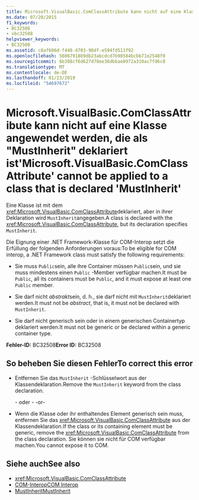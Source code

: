 ```yaml
---
title: Microsoft.VisualBasic.ComClassAttribute kann nicht auf eine Klasse angewendet werden, die als "MustInherit" deklariert ist
ms.date: 07/20/2015
f1_keywords:
- BC32508
- vbc32508
helpviewer_keywords:
- BC32508
ms.assetid: c8af606d-f448-4703-98df-e594fd511f92
ms.openlocfilehash: 56067918b9db23abcdcd7b98584bcbb71e2548f0
ms.sourcegitcommit: 6b308cf6d627d78ee36dbbae8972a310ac7fd6c8
ms.translationtype: MT
ms.contentlocale: de-DE
ms.lasthandoff: 01/23/2019
ms.locfileid: "54697672"
---
```

# <a name="microsoftvisualbasiccomclassattribute-cannot-be-applied-to-a-class-that-is-declared-mustinherit"></a><span data-ttu-id="d2856-102">Microsoft.VisualBasic.ComClassAttribute kann nicht auf eine Klasse angewendet werden, die als "MustInherit" deklariert ist</span><span class="sxs-lookup"><span data-stu-id="d2856-102">'Microsoft.VisualBasic.ComClassAttribute' cannot be applied to a class that is declared 'MustInherit'</span></span>
<span data-ttu-id="d2856-103">Eine Klasse ist mit dem <xref:Microsoft.VisualBasic.ComClassAttribute>deklariert, aber in ihrer Deklaration wird `MustInherit`angegeben.</span><span class="sxs-lookup"><span data-stu-id="d2856-103">A class is declared with the <xref:Microsoft.VisualBasic.ComClassAttribute>, but its declaration specifies `MustInherit`.</span></span>  
  
 <span data-ttu-id="d2856-104">Die Eignung einer .NET Framework-Klasse für COM-Interop setzt die Erfüllung der folgenden Anforderungen voraus:</span><span class="sxs-lookup"><span data-stu-id="d2856-104">To be eligible for COM interop, a .NET Framework class must satisfy the following requirements:</span></span>  
  
-   <span data-ttu-id="d2856-105">Sie muss `Public`sein, alle ihre Container müssen `Public`sein, und sie muss mindestens einen `Public` -Member verfügbar machen.</span><span class="sxs-lookup"><span data-stu-id="d2856-105">It must be `Public`, all its containers must be `Public`, and it must expose at least one `Public` member.</span></span>  
  
-   <span data-ttu-id="d2856-106">Sie darf nicht *abstrakt*sein, d. h., sie darf nicht mit `MustInherit`deklariert werden.</span><span class="sxs-lookup"><span data-stu-id="d2856-106">It must not be *abstract*, that is, it must not be declared with `MustInherit`.</span></span>  
  
-   <span data-ttu-id="d2856-107">Sie darf nicht generisch sein oder in einem generischen Containertyp deklariert werden.</span><span class="sxs-lookup"><span data-stu-id="d2856-107">It must not be generic or be declared within a generic container type.</span></span>  
  
 <span data-ttu-id="d2856-108">**Fehler-ID:** BC32508</span><span class="sxs-lookup"><span data-stu-id="d2856-108">**Error ID:** BC32508</span></span>  
  
## <a name="to-correct-this-error"></a><span data-ttu-id="d2856-109">So beheben Sie diesen Fehler</span><span class="sxs-lookup"><span data-stu-id="d2856-109">To correct this error</span></span>  
  
-   <span data-ttu-id="d2856-110">Entfernen Sie das `MustInherit` -Schlüsselwort aus der Klassendeklaration.</span><span class="sxs-lookup"><span data-stu-id="d2856-110">Remove the `MustInherit` keyword from the class declaration.</span></span>  
  
     <span data-ttu-id="d2856-111">- oder - </span><span class="sxs-lookup"><span data-stu-id="d2856-111">-or-</span></span>  
  
-   <span data-ttu-id="d2856-112">Wenn die Klasse oder ihr enthaltendes Element generisch sein muss, entfernen Sie das <xref:Microsoft.VisualBasic.ComClassAttribute> aus der Klassendeklaration.</span><span class="sxs-lookup"><span data-stu-id="d2856-112">If the class or its containing element must be generic, remove the <xref:Microsoft.VisualBasic.ComClassAttribute> from the class declaration.</span></span> <span data-ttu-id="d2856-113">Sie können sie nicht für COM verfügbar machen.</span><span class="sxs-lookup"><span data-stu-id="d2856-113">You cannot expose it to COM.</span></span>  
  
## <a name="see-also"></a><span data-ttu-id="d2856-114">Siehe auch</span><span class="sxs-lookup"><span data-stu-id="d2856-114">See also</span></span>
- <xref:Microsoft.VisualBasic.ComClassAttribute>
- [<span data-ttu-id="d2856-115">COM-Interop</span><span class="sxs-lookup"><span data-stu-id="d2856-115">COM Interop</span></span>](../../visual-basic/programming-guide/com-interop/index.md)
- [<span data-ttu-id="d2856-116">MustInherit</span><span class="sxs-lookup"><span data-stu-id="d2856-116">MustInherit</span></span>](../../visual-basic/language-reference/modifiers/mustinherit.md)
